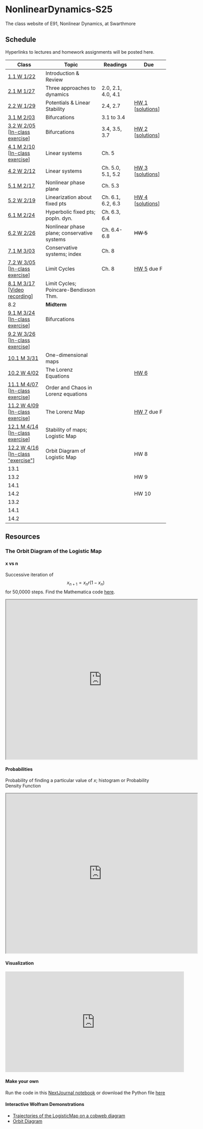 # NonlinearDynamics-S25
The class website of E91, Nonlinear Dynamics, at Swarthmore

## Schedule

Hyperlinks to lectures and homework assignments will be posted here. 

| **Class**                                                                                | **Topic**                                   | **Readings**       | **Due**                                               |
|------------------------------------------------------------------------------------------|---------------------------------------------|--------------------|-------------------------------------------------------|
| [1.1 W 1/22](Lecs/E91.S25.Lec1.pdf)                                                      | Introduction & Review                       |                    |                                                       |
| [2.1 M 1/27](Lecs/E91.S25.Lec2.pdf)                                                      | Three approaches to dynamics                | 2.0, 2.1, 4.0, 4.1 |                                                       |
| [2.2 W 1/29](Lecs/E91.S25.Lec3.pdf)                                                      | Potentials & Linear Stability               | 2.4, 2.7           | [HW 1](HW/HW1.pdf) [[solutions](HW/HW1Solutions.pdf)] |
| [3.1 M 2/03](Lecs/E91.S25.Lec4.pdf)                                                      | Bifurcations                                | 3.1 to 3.4         |                                                       |
| [3.2 W 2/05](Lecs/E91.S25.Lec5.pdf)<br> [[In-class exercise](Exercises/Exercise1.pdf)]       | Bifurcations                                | 3.4, 3.5, 3.7      | [HW 2](HW/HW2.pdf) [[solutions](HW/HW2Solutions.pdf)] |
| [4.1 M 2/10](Lecs/E91.S25.Lec6.pdf) <br> [[In-class exercise](Exercises/Exercise2.pdf)]      | Linear systems                              | Ch. 5              |                                                       |
| [4.2 W 2/12](Lecs/E91.S25.Lec7.pdf)                                                      | Linear systems                              | Ch. 5.0, 5.1, 5.2  | [HW 3](HW/HW3.pdf) [[solutions](HW/HW3Solutions.pdf)] |
| [5.1 M 2/17](Lecs/E91.S25.Lec8.pdf)                                                      | Nonlinear phase plane                       | Ch. 5.3            |                                                       |
| [5.2 W 2/19](Lecs/E91.S25.Lec9.pdf)                                                      | Linearization about fixed pts               | Ch. 6.1, 6.2, 6.3  | [HW 4](HW/HW4.pdf) [[solutions](HW/HW4Solutions.pdf)] |
| [6.1 M 2/24](Lecs/E91.S25.Lec10.pdf)                                                     | Hyperbolic fixed pts; popln. dyn.           | Ch. 6.3, 6.4       |                                                       |
| [6.2 W 2/26](Lecs/E91.S25.Lec11.pdf)                                                     | Nonlinear phase plane; conservative systems | Ch. 6.4-6.8        | ~~HW 5~~                                              |
| [7.1 M 3/03](Lecs/E91.S25.Lec12.pdf)                                                     | Conservative systems; index                 | Ch. 8              |                                                       |
| [7.2 W 3/05](Lecs/E91.S25.Lec13.pdf)<br> [[In-class exercise](Exercises/Exercise3.pdf)]      | Limit Cycles                                | Ch. 8              | [HW 5](HW/HW5.pdf) due F                              |
| [8.1 M 3/17](Lecs/E91.S25.Lec14.pdf)<br> [[Video recording](https://tinyurl.com/E91March17)] | Limit Cycles; Poincare-Bendixson Thm.       |                    |                                                       |
| 8.2                                                                                      | **Midterm**                                 |                    |                                                       |
| [9.1 M 3/24](Lecs/E91.S25.Lec15.pdf)<br> [[In-class exercise](Exercises/Exercise4.pdf)]      | Bifurcations                                |                    |                                                       |
| [9.2 W 3/26](Lecs/E91.S25.Lec16.pdf)<br> [[In-class exercise](Exercises/Exercise5.pdf)]      |                                             |                    |                                                       |
| [10.1 M 3/31](Lecs/E91.S25.Lec17.pdf)                                                    | One-dimensional maps                        |                    |                                                       |
| [10.2 W 4/02](Lecs/E91.S25.Lec18.pdf)                                                    | The Lorenz Equations                        |                    | [HW 6](HW/HW6.pdf)                                    |
| [11.1 M 4/07](Lecs/E91.S25.Lec19.pdf)<br> [[In-class exercise](https://tinyurl.com/E91lorenz4/)]                                                    | Order and Chaos in Lorenz equations                                             |                    |                                                       |
| [11.2 W 4/09](Lecs/E91.S25.Lec20.pdf)<br> [[In-class exercise](Exercises/Exercise6.pdf)]                                                    | The Lorenz Map                                            |                    | [HW 7](HW/HW7.pdf) due F                              |
| [12.1 M 4/14](Lecs/E91.S25.Lec21.pdf)<br> [[In-class exercise](Exercises/Exercise7.pdf)]                                                    | Stability of maps; Logistic Map                                           |                    |                                                       |
| [12.2 W 4/16](Lecs/E91.S25.Lec22.pdf)<br> [[In-class "exercise"](https://tinyurl.com/E91broccoli)]                                                    | Orbit Diagram of Logistic Map                                            |                    | HW 8                                                  |
| 13.1                                                                                     |                                             |                    |                                                       |
| 13.2                                                                                     |                                             |                    | HW 9                                                  |
| 14.1                                                                                     |                                             |                    |                                                       |
| 14.2                                                                                     |                                             |                    | HW 10                                                 |
| 13.2                                                                                     |                                             |                    |                                                       |
| 14.1                                                                                     |                                             |                    |                                                       |
| 14.2                                                                                     |                                             |                    |                                                       |

## Resources

### The Orbit Diagram of the Logistic Map

#### x vs n

Successive iteration of $$x_{n+1} = x_n r (1-x_n)$$ for 50,0000 steps. Find the Mathematica code [here](Resources/LogisticMap_xvsn.nb).

<iframe src="https://www.wolframcloud.com/obj/a6fd182a-07de-4bfc-aac1-00d2bd25e5c7?_embed=iframe" width="600" height="500"></iframe>

#### Probabilities

Probability of finding a particular value of $x$; histogram or Probability Density Function

<iframe src="https://www.wolframcloud.com/obj/17a14ce7-adc6-42bc-90f5-edeb8e66ab04?_embed=iframe" width="600" height="500"></iframe>

#### Visualization

<iframe width="560" height="315" src="https://www.youtube-nocookie.com/embed/PtfPDfoF-iY?si=ZdUkYNN7SSS7e17s" title="YouTube video player" frameborder="0" allow="accelerometer; autoplay; clipboard-write; encrypted-media; gyroscope; picture-in-picture; web-share" referrerpolicy="strict-origin-when-cross-origin" allowfullscreen></iframe>

#### Make your own

Run the code in this [NextJournal notebook](https://nextjournal.com/emad-masroor-teaching/orbit-diagram-for-the-logistic-map) or download the Python file [here](Resources/orbitdiagram.py) 

#### Interactive Wolfram Demonstrations

- [Trajectories of the LogisticMap on a cobweb diagram](https://demonstrations.wolfram.com/TrajectoriesOfTheLogisticMap/)
- [Orbit Diagram](https://demonstrations.wolfram.com/ClassicLogisticMap/)



